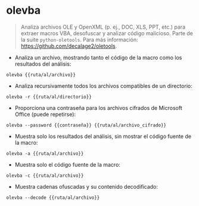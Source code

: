# olevba

> Analiza archivos OLE y OpenXML (p. ej., DOC, XLS, PPT, etc.) para extraer macros VBA, desofuscar y analizar código malicioso.
> Parte de la suite `python-oletools`.
> Para más información: <https://github.com/decalage2/oletools>.

- Analiza un archivo, mostrando tanto el código de la macro como los resultados del análisis:

`olevba {{ruta/al/archivo}}`

- Analiza recursivamente todos los archivos compatibles de un directorio:

`olevba -r {{ruta/al/directorio}}`

- Proporciona una contraseña para los archivos cifrados de Microsoft Office (puede repetirse):

`olevba --password {{contraseña}} {{ruta/al/archivo_cifrado}}`

- Muestra solo los resultados del análisis, sin mostrar el código fuente de la macro:

`olevba -a {{ruta/al/archivo}}`

- Muestra solo el código fuente de la macro:

`olevba -c {{ruta/al/archivo}}`

- Muestra cadenas ofuscadas y su contenido decodificado:

`olevba --decode {{ruta/al/archivo}}`
